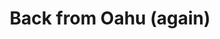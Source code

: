 ---
layout: post
title: Back from Oahu (again)
excerpt: We learned a lot from our final Oahu trip. Changes we wanted to address immediately included using safer drill batteries, replacing the rubber brushes with bristles, and bringing up a whole new controller board. There are still many more recommendations to discuss in future updates!
thumbnail-img: /assets/img/02-26-thumbnail.png
embed: /assets/pdf/02-26.pdf
---